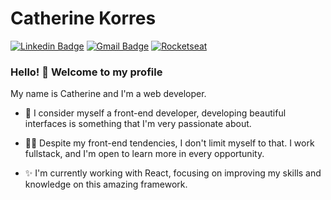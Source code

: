 
# Catherine Korres 

[![Linkedin Badge](https://img.shields.io/badge/-catherinekorres-blue?style=flat-square&logo=Linkedin&logoColor=white&link=https://www.linkedin.com/in/catherinekorres/)](https://www.linkedin.com/in/catherinekorres/) [![Gmail Badge](https://img.shields.io/badge/-catherine@catherinekorres.dev-c14438?style=flat-square&logo=Gmail&logoColor=white&link=mailto:catherine@catherinekorres.dev)](mailto:catherine@catherinekorres.dev) [![Rocketseat](https://img.shields.io/badge/-catherinekorres-8257e5?style=flat-square&logo=Apache+RocketMQ&logoColor=white&link=https://app.rocketseat.com.br/me/catherinekorres)](https://app.rocketseat.com.br/me/catherinekorres)

### Hello! 👋 Welcome to my profile

My name is Catherine and I'm a web developer.

- :sparkling_heart: I consider myself a front-end developer, developing beautiful interfaces is something that I'm very passionate about.

 - :woman_technologist: Despite my front-end tendencies, I don't limit myself to that. I work fullstack, and I'm open to learn more in every opportunity. 
 
 - ✨ I'm currently working with React, focusing on improving my skills and knowledge on this amazing framework.
